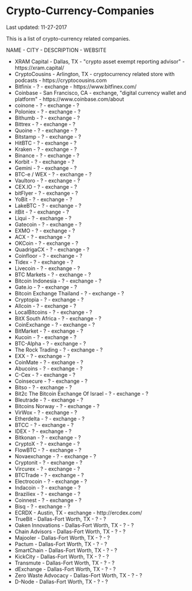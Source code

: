 # Crypto-Currency-Companies

Last updated: 11-27-2017

This is a list of crypto-currency related companies. 

NAME - CITY - DESCRIPTION - WEBSITE<br/>
<ul>
<li>XRAM Capital - Dallas, TX - "crypto asset exempt reporting advisor" - https://xram.capital/</li>
<li>CryptoCousins - Arlington, TX - cryptocurrency related store with podcasts - https://cryptocousins.com</li>
<li>Bitfinix - ? - exchange - https://www.bitfinex.com/</li>
<li>Coinbase - San Francisco, CA - exchange, "digital currency wallet and platform" - https://www.coinbase.com/about</li>
<li>coinone - ? - exchange - ?</li>
<li>Poloniex - ? - exchange - ?</li>
<li>Bithumb - ? - exchange - ?</li>
<li>Bittrex - ? - exchange - ?</li>
<li>Quoine - ? - exchange - ?</li>
<li>Bitstamp - ? - exchange - ?</li>
<li>HitBTC - ? - exchange - ?</li>
<li>Kraken - ? - exchange - ?</li>
<li>Binance - ? - exchange - ?</li>
<li>Korbit - ? - exchange - ?</li>
<li>Gemini - ? - exchange - ?</li>
<li>BTC-e / WEX - ? - exchange - ?</li>
<li>Vaultoro - ? - exchange - ?</li>
<li>CEX.IO - ? - exchange - ?</li>
<li>bitFlyer - ? - exchange - ?</li>
<li>YoBit - ? - exchange - ?</li>
<li>LakeBTC - ? - exchange - ?</li>
<li>itBit - ? - exchange - ?</li>
<li>Liqui - ? - exchange - ?</li>
<li>Gatecoin - ? - exchange - ?</li>
<li>EXMO - ? - exchange - ?</li>
<li>ACX - ? - exchange - ?</li>
<li>OKCoin - ? - exchange - ?</li>
<li>QuadrigaCX - ? - exchange - ?</li>
<li>Coinfloor - ? - exchange - ?</li>
<li>Tidex - ? - exchange - ?</li>
<li>Livecoin - ? - exchange - ?</li>
<li>BTC Markets - ? - exchange - ?</li>
<li>Bitcoin Indonesia - ? - exchange - ?</li>
<li>Gate.io - ? - exchange - ?</li>
<li>Bitcoin Exchange Thailand - ? - exchange - ?</li>
<li>Cryptopia - ? - exchange - ?</li>
<li>Allcoin - ? - exchange - ?</li>
<li>LocalBitcoins - ? - exchange - ?</li>
<li>BitX South Africa - ? - exchange - ?</li>
<li>CoinExchange - ? - exchange - ?</li>
<li>BitMarket - ? - exchange - ?</li>
<li>Kucoin - ? - exchange - ?</li>
<li>BTC-Alpha - ? - exchange - ?</li>
<li>The Rock Trading - ? - exchange - ?</li>
<li>EXX - ? - exchange - ?</li>
<li>CoinMate - ? - exchange - ?</li>
<li>Abucoins - ? - exchange - ?</li>
<li>C-Cex - ? - exchange - ?</li>
<li>Coinsecure - ? - exchange - ?</li>
<li>Bitso - ? - exchange - ?</li>
<li>Bit2c The Bitcoin Exchange Of Israel - ? - exchange - ?</li>
<li>Bleutrade - ? - exchange - ?</li>
<li>Bitcoins Norway - ? - exchange - ?</li>
<li>VirWox - ? - exchange - ?</li>
<li>Etherdelta - ? - exchange - ?</li>
<li>BTCC - ? - exchange - ?</li>
<li>IDEX - ? - exchange - ?</li>
<li>Bitkonan - ? - exchange - ?</li>
<li>CryptoX - ? - exchange - ?</li>
<li>FlowBTC - ? - exchange - ?</li>
<li>Novaexchange - ? - exchange - ?</li>
<li>Cryptonit - ? - exchange - ?</li>
<li>Vircurex - ? - exchange - ?</li>
<li>BTCTrade - ? - exchange - ?</li>
<li>Electrocoin - ? - exchange - ?</li>
<li>Indacoin - ? - exchange - ?</li>
<li>Braziliex - ? - exchange - ?</li>
<li>Coinnest - ? - exchange - ?</li>
<li>Bisq - ? - exchange - ?</li>
<li>ECRDX - Austin, TX - exchange - http://ercdex.com/</li>
<li>TrueBit - Dallas-Fort Worth, TX - ? - ?</li>
<li>Oaken Innovations - Dallas-Fort Worth, TX - ? - ?</li>
<li>Chain Advisors - Dallas-Fort Worth, TX - ? - ?</li>
<li>Majooler - Dallas-Fort Worth, TX - ? - ?</li>
<li>Pactum - Dallas-Fort Worth, TX - ? - ?</li>
<li>SmartChain - Dallas-Fort Worth, TX - ? - ?</li>
<li>KickCity - Dallas-Fort Worth, TX - ? - ?</li>
<li>Transmute - Dallas-Fort Worth, TX - ? - ?</li>
<li>dExchange - Dallas-Fort Worth, TX - ? - ?</li>
<li>Zero Waste Advocacy - Dallas-Fort Worth, TX - ? - ?</li>
<li>D-Node - Dallas-Fort Worth, TX - ? - ?</li>
</ul>
